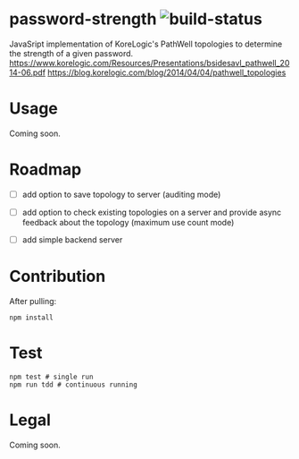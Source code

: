 # password-strength ![build-status](https://travis-ci.org/vekerdyb/password-strength.svg?branch=master)
JavaSript implementation of KoreLogic's PathWell topologies to determine the strength of a given password.
https://www.korelogic.com/Resources/Presentations/bsidesavl_pathwell_2014-06.pdf
https://blog.korelogic.com/blog/2014/04/04/pathwell_topologies


# Usage 
Coming soon.

# Roadmap
- [ ] add option to save topology to server (auditing mode)
- [ ] add option to check existing topologies on a server and provide async feedback about the topology (maximum use count mode)
- [ ] add simple backend server


# Contribution
After pulling:
```
npm install
```

# Test
```
npm test # single run
npm run tdd # continuous running
```

# Legal
Coming soon.
